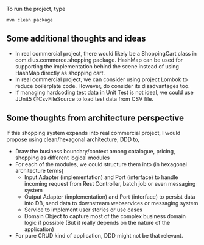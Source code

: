 To run the project, type

```
mvn clean package
```

Some additional thoughts and ideas
----------------------------------

- In real commercial project, there would likely be a ShoppingCart class in com.dius.commerce.shopping package. HashMap can be used for supporting the implementation behind the scene instead of using HashMap directly as shopping cart.
- In real commercial project, we can consider using project Lombok to reduce boilerplate code. However, do consider its disadvantages too.
- If managing hardcoding test data in Unit Test is not ideal, we could use JUnit5 @CsvFileSource to load test data from CSV file.
   
Some thoughts from architecture perspective
-------------------------------------------
If this shopping system expands into real commercial project, I would propose using clean/hexagonal architecture, DDD to,
- Draw the business boundary/context among catalogue, pricing, shopping as different logical modules
- For each of the modules, we could structure them into (in hexagonal architecture terms)
  - Input Adapter (implementation) and Port (interface) to handle incoming request from Rest Controller, batch job or even messaging system
  - Output Adapter (implementation) and Port (interface) to persist data into DB, send data to downstream webservices or messaging system 
  - Service to implement user stories or use cases
  - Domain Object to capture most of the complex business domain logic if possible (But it really depends on the nature of the application)
- For pure CRUD kind of application, DDD might not be that relevant.
